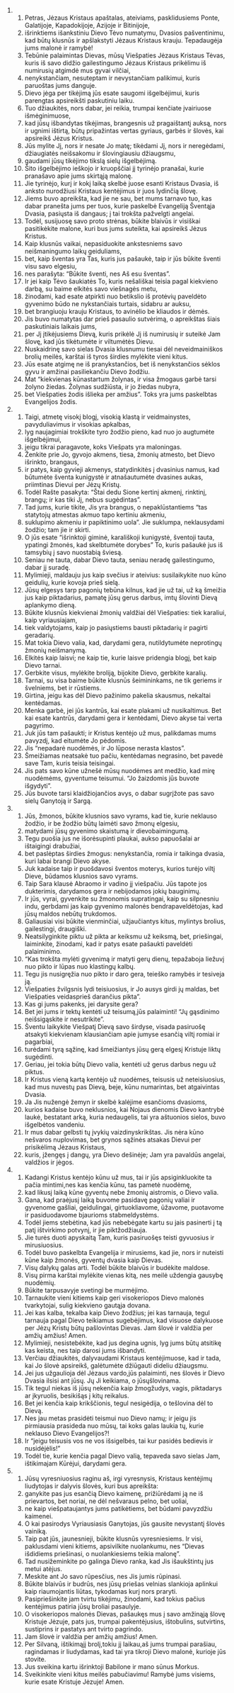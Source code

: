 <ol>
  <li>
    <ol>
      <li>Petras, Jėzaus Kristaus apaštalas, ateiviams, pasklidusiems Ponte, Galatijoje, Kapadokijoje, Azijoje ir Bitinijoje,</li>
      <li>išrinktiems išankstiniu Dievo Tėvo numatymu, Dvasios pašventinimu, kad būtų klusnūs ir apšlakstyti Jėzaus Kristaus krauju. Tepadaugėja jums malonė ir ramybė!</li>
      <li>Tebūnie palaimintas Dievas, mūsų Viešpaties Jėzaus Kristaus Tėvas, kuris iš savo didžio gailestingumo Jėzaus Kristaus prikėlimu iš numirusių atgimdė mus gyvai vilčiai,</li>
      <li>nenykstančiam, nesuteptam ir nevystančiam palikimui, kuris paruoštas jums danguje.</li>
      <li>Dievo jėga per tikėjimą jūs esate saugomi išgelbėjimui, kuris parengtas apsireikšti paskutiniu laiku.</li>
      <li>Tuo džiaukitės, nors dabar, jei reikia, trumpai kenčiate įvairiuose išmėginimuose,</li>
      <li>kad jūsų išbandytas tikėjimas, brangesnis už pragaištantį auksą, nors ir ugnimi ištirtą, būtų pripažintas vertas gyriaus, garbės ir šlovės, kai apsireikš Jėzus Kristus.</li>
      <li>Jūs mylite Jį, nors ir nesate Jo matę; tikėdami Jį, nors ir neregėdami, džiaugiatės neišsakomu ir šlovingiausiu džiaugsmu,</li>
      <li>gaudami jūsų tikėjimo tikslą­ sielų išgelbėjimą.</li>
      <li>Šito išgelbėjimo ieškojo ir kruopščiai jį tyrinėjo pranašai, kurie pranašavo apie jums skirtąją malonę.</li>
      <li>Jie tyrinėjo, kurį ir kokį laiką skelbė juose esanti Kristaus Dvasia, iš anksto nurodžiusi Kristaus kentėjimus ir juos lydinčią šlovę.</li>
      <li>Jiems buvo apreikšta, kad jie ne sau, bet mums tarnavo tuo, kas dabar pranešta jums per tuos, kurie paskelbė Evangeliją Šventąja Dvasia, pasiųsta iš dangaus; į tai trokšta pažvelgti angelai.</li>
      <li>Todėl, susijuosę savo proto strėnas, būkite blaivūs ir visiškai pasitikėkite malone, kuri bus jums suteikta, kai apsireikš Jėzus Kristus.</li>
      <li>Kaip klusnūs vaikai, nepasiduokite ankstesniems savo neišmaningumo laikų geiduliams,</li>
      <li>bet, kaip šventas yra Tas, kuris jus pašaukė, taip ir jūs būkite šventi visu savo elgesiu,</li>
      <li>nes parašyta: “Būkite šventi, nes Aš esu šventas”.</li>
      <li>Ir jei kaip Tėvo šaukiatės To, kuris nešališkai teisia pagal kiekvieno darbą, su baime elkitės savo viešnagės metu,</li>
      <li>žinodami, kad esate atpirkti nuo betikslio iš protėvių paveldėto gyvenimo būdo ne nykstančiais turtais, sidabru ar auksu,</li>
      <li>bet brangiuoju krauju Kristaus, to avinėlio be kliaudos ir dėmės.</li>
      <li>Jis buvo numatytas dar prieš pasaulio sutvėrimą, o apreikštas šiais paskutiniais laikais jums,</li>
      <li>per Jį įtikėjusiems Dievą, kuris prikėlė Jį iš numirusių ir suteikė Jam šlovę, kad jūs tikėtumėte ir viltumėtės Dievu.</li>
      <li>Nuskaidrinę savo sielas Dvasia klusnumu tiesai dėl neveidmainiškos brolių meilės, karštai iš tyros širdies mylėkite vieni kitus.</li>
      <li>Jūs esate atgimę ne iš pranykstančios, bet iš nenykstančios sėklos gyvu ir amžinai pasiliekančiu Dievo žodžiu.</li>
      <li>Mat “kiekvienas kūnas­tartum žolynas, ir visa žmogaus garbė tarsi žolyno žiedas. Žolynas sudžiūsta, ir jo žiedas nubyra,</li>
      <li>bet Viešpaties žodis išlieka per amžius”. Toks yra jums paskelbtas Evangelijos žodis.</li>
    </ol>
  </li>
  <li>
    <ol>
      <li>Taigi, atmetę visokį blogį, visokią klastą ir veidmainystes, pavyduliavimus ir visokias apkalbas,</li>
      <li>lyg naujagimiai trokškite tyro žodžio pieno, kad nuo jo augtumėte išgelbėjimui,</li>
      <li>jeigu tikrai paragavote, koks Viešpats yra maloningas.</li>
      <li>Ženkite prie Jo, gyvojo akmens, tiesa, žmonių atmesto, bet Dievo išrinkto, brangaus,</li>
      <li>ir patys, kaip gyvieji akmenys, statydinkitės į dvasinius namus, kad būtumėte šventa kunigystė ir atnašautumėte dvasines aukas, priimtinas Dievui per Jėzų Kristų.</li>
      <li>Todėl Rašte pasakyta: “Štai dedu Sione kertinį akmenį, rinktinį, brangų; ir kas tiki Jį, nebus sugėdintas”.</li>
      <li>Tad jums, kurie tikite, Jis yra brangus, o nepaklūstantiems “tas statytojų atmestas akmuo tapo kertiniu akmeniu,</li>
      <li>suklupimo akmeniu ir papiktinimo uola”. Jie suklumpa, neklausydami žodžio; tam jie ir skirti.</li>
      <li>O jūs esate “išrinktoji giminė, karališkoji kunigystė, šventoji tauta, ypatingi žmonės, kad skelbtumėte dorybes” To, kuris pašaukė jus iš tamsybių į savo nuostabią šviesą.</li>
      <li>Seniau ne tauta, dabar Dievo tauta, seniau neradę gailestingumo, dabar jį suradę.</li>
      <li>Mylimieji, maldauju jus kaip svečius ir ateivius: susilaikykite nuo kūno geidulių, kurie kovoja prieš sielą.</li>
      <li>Jūsų elgesys tarp pagonių tebūna kilnus, kad jie už tai, už ką šmeižia jus kaip piktadarius, pamatę jūsų gerus darbus, imtų šlovinti Dievą aplankymo dieną.</li>
      <li>Būkite klusnūs kiekvienai žmonių valdžiai dėl Viešpaties: tiek karaliui, kaip vyriausiajam,</li>
      <li>tiek valdytojams, kaip jo pasiųstiems bausti piktadarių ir pagirti geradarių.</li>
      <li>Mat tokia Dievo valia, kad, darydami gera, nutildytumėte neprotingų žmonių neišmanymą.</li>
      <li>Elkitės kaip laisvi; ne kaip tie, kurie laisve pridengia blogį, bet kaip Dievo tarnai.</li>
      <li>Gerbkite visus, mylėkite broliją, bijokite Dievo, gerbkite karalių.</li>
      <li>Tarnai, su visa baime būkite klusnūs šeimininkams, ne tik geriems ir švelniems, bet ir rūstiems.</li>
      <li>Girtina, jeigu kas dėl Dievo pažinimo pakelia skausmus, nekaltai kentėdamas.</li>
      <li>Menka garbė, jei jūs kantrūs, kai esate plakami už nusikaltimus. Bet kai esate kantrūs, darydami gera ir kentėdami, Dievo akyse tai verta pagyrimo.</li>
      <li>Juk jūs tam pašaukti; ir Kristus kentėjo už mus, palikdamas mums pavyzdį, kad eitumėte Jo pėdomis.</li>
      <li>Jis “nepadarė nuodėmės, ir Jo lūpose nerasta klastos”.</li>
      <li>Šmeižiamas neatsakė tuo pačiu, kentėdamas negrasino, bet pavedė save Tam, kuris teisia teisingai.</li>
      <li>Jis pats savo kūne užnešė mūsų nuodėmes ant medžio, kad mirę nuodėmėms, gyventume teisumui. “Jo žaizdomis jūs buvote išgydyti”.</li>
      <li>Jūs buvote tarsi klaidžiojančios avys, o dabar sugrįžote pas savo sielų Ganytoją ir Sargą.</li>
    </ol>
  </li>
  <li>
    <ol>
      <li>Jūs, žmonos, būkite klusnios savo vyrams, kad tie, kurie neklauso žodžio, ir be žodžio būtų laimėti savo žmonų elgesiu,</li>
      <li>matydami jūsų gyvenimo skaistumą ir dievobaimingumą.</li>
      <li>Tegu puošia jus ne išorė­supinti plaukai, aukso papuošalai ar ištaigingi drabužiai,­</li>
      <li>bet paslėptas širdies žmogus: nenykstančia, romia ir taikinga dvasia, kuri labai brangi Dievo akyse.</li>
      <li>Juk kadaise taip ir puošdavosi šventos moterys, kurios turėjo viltį Dieve, būdamos klusnios savo vyrams.</li>
      <li>Taip Sara klausė Abraomo ir vadino jį viešpačiu. Jūs tapote jos dukterimis, darydamos gera ir nebijodamos jokių bauginimų.</li>
      <li>Ir jūs, vyrai, gyvenkite su žmonomis supratingai, kaip su silpnesniu indu, gerbdami jas kaip gyvenimo malonės bendrapaveldėtojas, kad jūsų maldos nebūtų trukdomos.</li>
      <li>Galiausiai visi būkite vienminčiai, užjaučiantys kitus, mylintys brolius, gailestingi, draugiški.</li>
      <li>Neatsilyginkite piktu už pikta ar keiksmu už keiksmą, bet, priešingai, laiminkite, žinodami, kad ir patys esate pašaukti paveldėti palaiminimo.</li>
      <li>“Kas trokšta mylėti gyvenimą ir matyti gerų dienų, tepažaboja liežuvį nuo pikto ir lūpas nuo klastingų kalbų.</li>
      <li>Tegu jis nusigręžia nuo pikto ir daro gera, teieško ramybės ir tesiveja ją.</li>
      <li>Viešpaties žvilgsnis lydi teisiuosius, ir Jo ausys girdi jų maldas, bet Viešpaties veidas­prieš darančius pikta”.</li>
      <li>Kas gi jums pakenks, jei darysite gera?</li>
      <li>Bet jei jums ir tektų kentėti už teisumą,­jūs palaiminti! “Jų gąsdinimo neišsigąskite ir nesutrikite”.</li>
      <li>Šventu laikykite Viešpatį Dievą savo širdyse, visada pasiruošę atsakyti kiekvienam klausiančiam apie jumyse esančią viltį romiai ir pagarbiai,</li>
      <li>turėdami tyrą sąžinę, kad šmeižiantys jūsų gerą elgesį Kristuje liktų sugėdinti.</li>
      <li>Geriau, jei tokia būtų Dievo valia, kentėti už gerus darbus negu už piktus.</li>
      <li>Ir Kristus vieną kartą kentėjo už nuodėmes, teisusis už neteisiuosius, kad mus nuvestų pas Dievą, beje, kūnu numarintas, bet atgaivintas Dvasia.</li>
      <li>Ja Jis nužengė žemyn ir skelbė kalėjime esančioms dvasioms,</li>
      <li>kurios kadaise buvo neklusnios, kai Nojaus dienomis Dievo kantrybė laukė, bestatant arką, kuria nedaugelis, tai yra aštuonios sielos, buvo išgelbėtos vandeniu.</li>
      <li>Ir mus dabar gelbsti tų įvykių vaizdinys­krikštas. Jis nėra kūno nešvaros nuplovimas, bet grynos sąžinės atsakas Dievui per prisikėlimą Jėzaus Kristaus,</li>
      <li>kuris, įžengęs į dangų, yra Dievo dešinėje; Jam yra pavaldūs angelai, valdžios ir jėgos.</li>
    </ol>
  </li>
  <li>
    <ol>
      <li>Kadangi Kristus kentėjo kūnu už mus, tai ir jūs apsiginkluokite ta pačia mintimi,­nes kas kenčia kūnu, tas pametė nuodėmę,</li>
      <li>kad likusį laiką kūne gyventų nebe žmonių aistromis, o Dievo valia.</li>
      <li>Gana, kad praėjusį laiką buvome pasidavę pagonių valiai ir gyvenome gašliai, geidulingai, girtuokliavome, ūžavome, puotavome ir pasiduodavome bjaurioms stabmeldystėms.</li>
      <li>Todėl jiems stebėtina, kad jūs nebebėgate kartu su jais pasinerti į tą patį ištvirkimo potvynį, ir jie piktžodžiauja.</li>
      <li>Jie turės duoti apyskaitą Tam, kuris pasiruošęs teisti gyvuosius ir mirusiuosius.</li>
      <li>Todėl buvo paskelbta Evangelija ir mirusiems, kad jie, nors ir nuteisti kūne kaip žmonės, gyventų dvasia kaip Dievas.</li>
      <li>Visų dalykų galas arti. Todėl būkite blaivūs ir budėkite maldose.</li>
      <li>Visų pirma karštai mylėkite vienas kitą, nes meilė uždengia gausybę nuodėmių.</li>
      <li>Būkite tarpusavyje svetingi be murmėjimo.</li>
      <li>Tarnaukite vieni kitiems kaip geri visokeriopos Dievo malonės tvarkytojai, sulig kiekvieno gautąja dovana.</li>
      <li>Jei kas kalba, tekalba kaip Dievo žodžius; jei kas tarnauja, tegul tarnauja pagal Dievo teikiamus sugebėjimus, kad visuose dalykuose per Jėzų Kristų būtų pašlovintas Dievas. Jam šlovė ir valdžia per amžių amžius! Amen.</li>
      <li>Mylimieji, nesistebėkite, kad jus degina ugnis, lyg jums būtų atsitikę kas keista, nes taip darosi jums išbandyti.</li>
      <li>Verčiau džiaukitės, dalyvaudami Kristaus kentėjimuose, kad ir tada, kai Jo šlovė apsireikš, galėtumėte džiūgauti dideliu džiaugsmu.</li>
      <li>Jei jus užgaulioja dėl Jėzaus vardo,­jūs palaiminti, nes šlovės ir Dievo Dvasia ilsisi ant jūsų. Jų Ji keikiama, o jūsų­šlovinama.</li>
      <li>Tik tegul niekas iš jūsų nekenčia kaip žmogžudys, vagis, piktadarys ar įkyruolis, besikišąs į kitų reikalus.</li>
      <li>Bet jei kenčia kaip krikščionis, tegul nesigėdija, o tešlovina dėl to Dievą.</li>
      <li>Nes jau metas prasidėti teismui nuo Dievo namų; ir jeigu jis pirmiausia prasideda nuo mūsų, tai koks galas laukia tų, kurie neklauso Dievo Evangelijos?!</li>
      <li>Ir “jeigu teisusis vos ne vos išsigelbės, tai kur pasidės bedievis ir nusidėjėlis!”</li>
      <li>Todėl tie, kurie kenčia pagal Dievo valią, tepaveda savo sielas Jam, ištikimajam Kūrėjui, darydami gera.</li>
    </ol>
  </li>
  <li>
    <ol>
      <li>Jūsų vyresniuosius raginu aš, irgi vyresnysis, Kristaus kentėjimų liudytojas ir dalyvis šlovės, kuri bus apreikšta:</li>
      <li>ganykite pas jus esančią Dievo kaimenę, prižiūrėdami ją ne iš prievartos, bet noriai, ne dėl nešvaraus pelno, bet uoliai,</li>
      <li>ne kaip viešpataujantys jums patikėtiems, bet būdami pavyzdžiu kaimenei.</li>
      <li>O kai pasirodys Vyriausiasis Ganytojas, jūs gausite nevystantį šlovės vainiką.</li>
      <li>Taip pat jūs, jaunesnieji, būkite klusnūs vyresniesiems. Ir visi, paklusdami vieni kitiems, apsivilkite nuolankumu, nes “Dievas išdidiems priešinasi, o nuolankiesiems teikia malonę”.</li>
      <li>Tad nusižeminkite po galinga Dievo ranka, kad Jis išaukštintų jus metui atėjus.</li>
      <li>Meskite ant Jo savo rūpesčius, nes Jis jumis rūpinasi.</li>
      <li>Būkite blaivūs ir budrūs, nes jūsų priešas velnias slankioja aplinkui kaip riaumojantis liūtas, tykodamas kurį nors praryti.</li>
      <li>Pasipriešinkite jam tvirtu tikėjimu, žinodami, kad tokius pačius kentėjimus patiria jūsų broliai pasaulyje.</li>
      <li>O visokeriopos malonės Dievas, pašaukęs mus į savo amžinąją šlovę Kristuje Jėzuje, pats jus, trumpai pakentėjusius, ištobulins, sutvirtins, sustiprins ir pastatys ant tvirto pagrindo.</li>
      <li>Jam šlovė ir valdžia per amžių amžius! Amen.</li>
      <li>Per Silvaną, ištikimąjį brolį,­tokiu jį laikau,­aš jums trumpai parašiau, ragindamas ir liudydamas, kad tai yra tikroji Dievo malonė, kurioje jūs stovite.</li>
      <li>Jus sveikina kartu išrinktoji Babilone ir mano sūnus Morkus.</li>
      <li>Sveikinkite vieni kitus meilės pabučiavimu! Ramybė jums visiems, kurie esate Kristuje Jėzuje! Amen.</li>
    </ol>
  </li>
</ol>